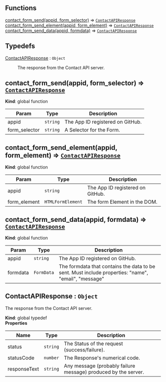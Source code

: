 ## Functions

<dl>
<dt><a href="#contact_form_send">contact_form_send(appid, form_selector)</a> ⇒ <code><a href="#ContactAPIResponse">ContactAPIResponse</a></code></dt>
<dd></dd>
<dt><a href="#contact_form_send_element">contact_form_send_element(appid, form_element)</a> ⇒ <code><a href="#ContactAPIResponse">ContactAPIResponse</a></code></dt>
<dd></dd>
<dt><a href="#contact_form_send_data">contact_form_send_data(appid, formdata)</a> ⇒ <code><a href="#ContactAPIResponse">ContactAPIResponse</a></code></dt>
<dd></dd>
</dl>

## Typedefs

<dl>
<dt><a href="#ContactAPIResponse">ContactAPIResponse</a> : <code>Object</code></dt>
<dd><p>The response from the Contact API server.</p>
</dd>
</dl>

<a name="contact_form_send"></a>

## contact\_form\_send(appid, form_selector) ⇒ [<code>ContactAPIResponse</code>](#ContactAPIResponse)
**Kind**: global function  

| Param | Type | Description |
| --- | --- | --- |
| appid | <code>string</code> | The App ID registered on GitHub. |
| form_selector | <code>string</code> | A Selector for the Form. |

<a name="contact_form_send_element"></a>

## contact\_form\_send\_element(appid, form_element) ⇒ [<code>ContactAPIResponse</code>](#ContactAPIResponse)
**Kind**: global function  

| Param | Type | Description |
| --- | --- | --- |
| appid | <code>string</code> | The App ID registered on GitHub. |
| form_element | <code>HTMLFormElement</code> | The form Element in the DOM. |

<a name="contact_form_send_data"></a>

## contact\_form\_send\_data(appid, formdata) ⇒ [<code>ContactAPIResponse</code>](#ContactAPIResponse)
**Kind**: global function  

| Param | Type | Description |
| --- | --- | --- |
| appid | <code>string</code> | The App ID registered on GitHub. |
| formdata | <code>FormData</code> | The formdata that contains the data to be sent. Must include properties: "name", "email", "message" |

<a name="ContactAPIResponse"></a>

## ContactAPIResponse : <code>Object</code>
The response from the Contact API server.

**Kind**: global typedef  
**Properties**

| Name | Type | Description |
| --- | --- | --- |
| status | <code>string</code> | The Status of the request (success/failure). |
| statusCode | <code>number</code> | The Response's numerical code. |
| responseText | <code>string</code> | Any message (probably failure message) produced by the server. |

